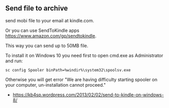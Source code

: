 ## Send file to archive

send mobi file to your email at kindle.com.

Or you can use SendToKindle apps https://www.amazon.com/gp/sendtokindle.

This way you can send up to 50MB file.

To install it on Windows 10 you need first to open cmd.exe as Administrator and run:

```
sc config Spooler binPath=%windir%\system32\spoolsv.exe
```

Otherwise you will get error "We are having difficulty starting spooler on your computer, un-installation cannot proceed."

- https://kb4sp.wordpress.com/2013/02/02/send-to-kindle-on-windows-8/
